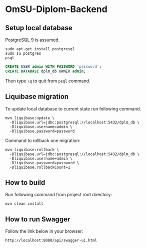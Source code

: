 # OmSU-Diplom-Backend

## Setup local database

PostgreSQL 9 is assumed.

```shell script
sudo apt-get install postgresql
sudo su postgres
psql
```

```sql
CREATE USER admin WITH PASSWORD 'password';
CREATE DATABASE dplm_db OWNER admin;
```

Then type `\q` to quit from `psql` command. 

## Liquibase migration

To update local database to current state run following command.

```shell script
mvn liquibase:update \
  -Dliquibase.url=jdbc:postgresql://localhost:5432/dplm_db \
  -Dliquibase.username=admin \
  -Dliquibase.password=password
```

Command to rollback one migration:

```shell script
mvn liquibase:rollback \
  -Dliquibase.url=jdbc:postgresql://localhost:5432/dplm_db \
  -Dliquibase.username=admin \
  -Dliquibase.password=password \
  -Dliquibase.rollbackCount=1
```

## How to build

Run following command from project root directory:

```shell script
mvn clean install
```

## How to run Swagger

Follow the link below in your browser:

```shell script
http://localhost:8080/api/swagger-ui.html
```
